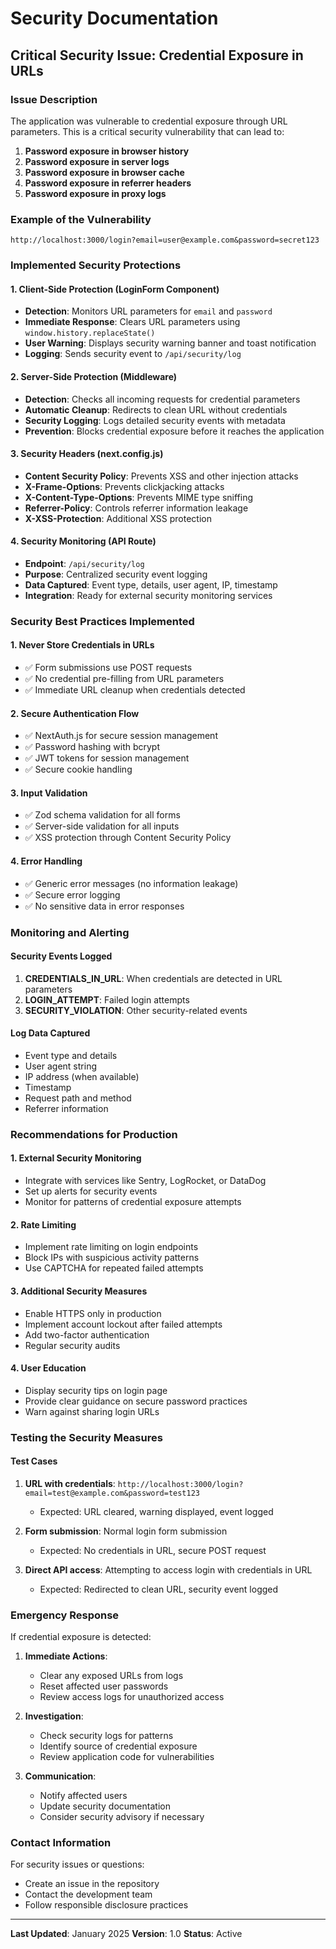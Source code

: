 # Security Documentation

## Critical Security Issue: Credential Exposure in URLs

### Issue Description
The application was vulnerable to credential exposure through URL parameters. This is a critical security vulnerability that can lead to:

1. **Password exposure in browser history**
2. **Password exposure in server logs**
3. **Password exposure in browser cache**
4. **Password exposure in referrer headers**
5. **Password exposure in proxy logs**

### Example of the Vulnerability
```
http://localhost:3000/login?email=user@example.com&password=secret123
```

### Implemented Security Protections

#### 1. Client-Side Protection (LoginForm Component)
- **Detection**: Monitors URL parameters for `email` and `password`
- **Immediate Response**: Clears URL parameters using `window.history.replaceState()`
- **User Warning**: Displays security warning banner and toast notification
- **Logging**: Sends security event to `/api/security/log`

#### 2. Server-Side Protection (Middleware)
- **Detection**: Checks all incoming requests for credential parameters
- **Automatic Cleanup**: Redirects to clean URL without credentials
- **Security Logging**: Logs detailed security events with metadata
- **Prevention**: Blocks credential exposure before it reaches the application

#### 3. Security Headers (next.config.js)
- **Content Security Policy**: Prevents XSS and other injection attacks
- **X-Frame-Options**: Prevents clickjacking attacks
- **X-Content-Type-Options**: Prevents MIME type sniffing
- **Referrer-Policy**: Controls referrer information leakage
- **X-XSS-Protection**: Additional XSS protection

#### 4. Security Monitoring (API Route)
- **Endpoint**: `/api/security/log`
- **Purpose**: Centralized security event logging
- **Data Captured**: Event type, details, user agent, IP, timestamp
- **Integration**: Ready for external security monitoring services

### Security Best Practices Implemented

#### 1. Never Store Credentials in URLs
- ✅ Form submissions use POST requests
- ✅ No credential pre-filling from URL parameters
- ✅ Immediate URL cleanup when credentials detected

#### 2. Secure Authentication Flow
- ✅ NextAuth.js for secure session management
- ✅ Password hashing with bcrypt
- ✅ JWT tokens for session management
- ✅ Secure cookie handling

#### 3. Input Validation
- ✅ Zod schema validation for all forms
- ✅ Server-side validation for all inputs
- ✅ XSS protection through Content Security Policy

#### 4. Error Handling
- ✅ Generic error messages (no information leakage)
- ✅ Secure error logging
- ✅ No sensitive data in error responses

### Monitoring and Alerting

#### Security Events Logged
1. **CREDENTIALS_IN_URL**: When credentials are detected in URL parameters
2. **LOGIN_ATTEMPT**: Failed login attempts
3. **SECURITY_VIOLATION**: Other security-related events

#### Log Data Captured
- Event type and details
- User agent string
- IP address (when available)
- Timestamp
- Request path and method
- Referrer information

### Recommendations for Production

#### 1. External Security Monitoring
- Integrate with services like Sentry, LogRocket, or DataDog
- Set up alerts for security events
- Monitor for patterns of credential exposure attempts

#### 2. Rate Limiting
- Implement rate limiting on login endpoints
- Block IPs with suspicious activity patterns
- Use CAPTCHA for repeated failed attempts

#### 3. Additional Security Measures
- Enable HTTPS only in production
- Implement account lockout after failed attempts
- Add two-factor authentication
- Regular security audits

#### 4. User Education
- Display security tips on login page
- Provide clear guidance on secure password practices
- Warn against sharing login URLs

### Testing the Security Measures

#### Test Cases
1. **URL with credentials**: `http://localhost:3000/login?email=test@example.com&password=test123`
   - Expected: URL cleared, warning displayed, event logged

2. **Form submission**: Normal login form submission
   - Expected: No credentials in URL, secure POST request

3. **Direct API access**: Attempting to access login with credentials in URL
   - Expected: Redirected to clean URL, security event logged

### Emergency Response

If credential exposure is detected:

1. **Immediate Actions**:
   - Clear any exposed URLs from logs
   - Reset affected user passwords
   - Review access logs for unauthorized access

2. **Investigation**:
   - Check security logs for patterns
   - Identify source of credential exposure
   - Review application code for vulnerabilities

3. **Communication**:
   - Notify affected users
   - Update security documentation
   - Consider security advisory if necessary

### Contact Information

For security issues or questions:
- Create an issue in the repository
- Contact the development team
- Follow responsible disclosure practices

---

**Last Updated**: January 2025
**Version**: 1.0
**Status**: Active 